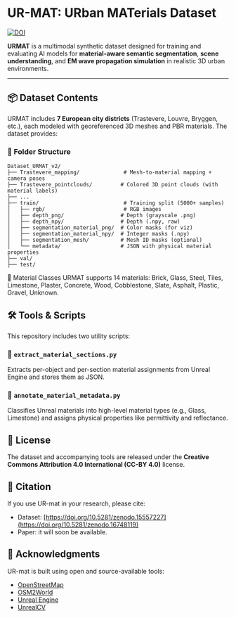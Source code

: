 # UR-MAT: URban MATerials Dataset

[![DOI](https://zenodo.org/badge/DOI/10.5281/zenodo.16748119.svg)]([https://doi.org/10.5281/zenodo.16748119](https://doi.org/10.5281/zenodo.16748119))

**URMAT** is a multimodal synthetic dataset designed for training and evaluating AI models for **material-aware semantic segmentation**, **scene understanding**, and **EM wave propagation simulation** in realistic 3D urban environments.

---

## 📦 Dataset Contents

URMAT includes **7 European city districts** (Trastevere, Louvre, Bryggen, etc.), each modeled with georeferenced 3D meshes and PBR materials. The dataset provides:

### 📁 Folder Structure

```
Dataset_URMAT_v2/
├── Trastevere_mapping/              # Mesh-to-material mapping + camera poses
├── Trastevere_pointclouds/         # Colored 3D point clouds (with material labels)
├── ...                             
├── train/                           # Training split (5000+ samples)
│   ├── rgb/                         # RGB images
│   ├── depth_png/                  # Depth (grayscale .png)
│   ├── depth_npy/                  # Depth (.npy, raw)
│   ├── segmentation_material_png/  # Color masks (for viz)
│   ├── segmentation_material_npy/  # Integer masks (.npy)
│   ├── segmentation_mesh/          # Mesh ID masks (optional)
│   └── metadata/                   # JSON with physical material properties
├── val/
├── test/
```

🧱 Material Classes
URMAT supports 14 materials: Brick, Glass, Steel, Tiles, Limestone, Plaster, Concrete, Wood, Cobblestone, Slate, Asphalt, Plastic, Gravel, Unknown.

## 🛠️ Tools & Scripts

This repository includes two utility scripts:

### 🔹 `extract_material_sections.py`
Extracts per-object and per-section material assignments from Unreal Engine and stores them as JSON.

### 🔹 `annotate_material_metadata.py`
Classifies Unreal materials into high-level material types (e.g., Glass, Limestone) and assigns physical properties like permittivity and reflectance.

## 📜 License

The dataset and accompanying tools are released under the **Creative Commons Attribution 4.0 International (CC-BY 4.0)** license.

## 📎 Citation

If you use UR-mat in your research, please cite:

- Dataset: [https://doi.org/10.5281/zenodo.15557227](https://doi.org/10.5281/zenodo.16748119)
- Paper: it will soon be available.


## 🤝 Acknowledgments
UR-mat is built using open and source-available tools:

- [OpenStreetMap](https://www.openstreetmap.org/#map=17/41.868994/12.445643)
- [OSM2World](https://osm2world.org/)
- [Unreal Engine](https://www.unrealengine.com/en-US)
- [UnrealCV](https://unrealcv.org/)
